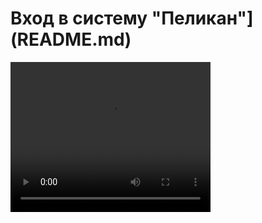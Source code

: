 # Вход в систему "Пеликан"](README.md)

<video width="320" height="240" controls=true src="http://edu-prod.s3.amazonaws.com/video/nastya.mp4" type="video/mp4" />